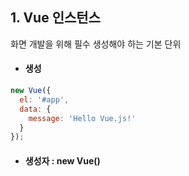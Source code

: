 ## 1. Vue 인스턴스
화면 개발을 위해 필수 생성해야 하는 기본 단위

- #### 생성
``` javascript
new Vue({
  el: '#app',
  data: {
    message: 'Hello Vue.js!'
  }
});
```
- #### 생성자 : new Vue()
